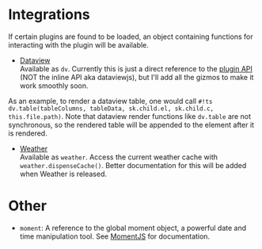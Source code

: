# Integrations

If certain plugins are found to be loaded, an object containing functions for interacting with the plugin will be available.

- [Dataview](https://github.com/blacksmithgu/obsidian-dataview)  
Available as `dv`. Currently this is just a direct reference to the [plugin API](https://github.com/blacksmithgu/obsidian-dataview/blob/master/src/api/plugin-api.ts) (NOT the inline API aka dataviewjs), but I'll add all the gizmos to make it work smoothly soon. 

As an example, to render a dataview table, one would call `#!ts dv.table(tableColumns, tableData, sk.child.el, sk.child.c, this.file.path)`. Note that dataview render functions like `dv.table` are not synchronous, so the rendered table will be appended to the element after it is rendered.

- [Weather](https://github.com/Azulaloi/obsidian-weather)  
Available as `weather`. Access the current weather cache with `weather.dispenseCache()`. Better documentation for this will be added when Weather is released. 

# Other

- `moment`: A reference to the global moment object, a powerful date and time manipulation tool. See [MomentJS](https://momentjs.com/) for documentation.